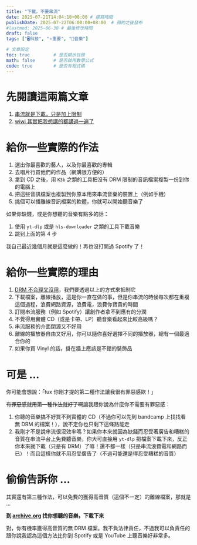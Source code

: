 ```yaml
---
title: "下載，不要串流"
date: 2025-07-21T14:04:18+08:00 # 撰寫時間
publishDate: 2025-07-22T06:00:00+08:00  # 預約之後發布
#lastmod: 2025-06-30 # 最後修改時間
draft: false
tags: ["🖥️科技", "⭐️重要", "🎵音樂"]

# 文章設定
toc: true         # 是否顯示目錄
math: false       # 是否啟用數學公式
code: true        # 是否有程式碼
---
```


# 先閱讀這兩篇文章

1. [串流就是下載，只是加上限制](https://wiwi.blog/blog/just-download-it)
2. [wiwi 其實把我想講的都講過一遍了](https://wiwi.blog/blog/why-streaming)

# 給你一些實際的作法

1. 選出你最喜歡的藝人，以及你最喜歡的專輯
2. 去唱片行買他們的作品（網購很方便的）
3. 拿到 CD 之後，用 `K3b` 之類的工具把沒有 DRM 限制的音訊檔案複製一份到你的電腦上
4. 把這些音訊檔案也複製到你原本用來串流音樂的裝置上（例如手機）
5. 挑個可以播離線音訊檔案的軟體，你就可以開始聽音樂了

如果你缺錢，或是你想聽的音樂有點多的話：

1. 使用 `yt-dlp` 或是 `hls-downloader` 之類的工具下載音樂
2. 跳到上面的第 4 步

我自己最近幾個月就是這麼做的！再也沒打開過 Spotify 了！

# 給你一些實際的理由

1. [DRM 不合理又沒用](https://wiwi.blog/blog/drm-doesnt-work)，我們要透過以上的方式來抵制它
2. 下載檔案，離線播放，這是你一直在做的事，但是你串流的時候每次都在重複這個過程，浪費網路資源，浪費電，浪費你寶貴的時間
3. 訂閱串流服務（例如 Spotify）讓創作者拿不到應有的分潤
4. 不覺得用實體 CD（或是卡帶、LP）聽音樂看起來比較高級嗎？
5. 串流服務的介面閉源又不好用
6. 離線的播放器自由又好用，你可以隨你喜好選擇不同的播放器，總有一個最適合你的
7. 如果你買 Vinyl 的話，掛在牆上應該是不錯的裝飾品

# 可是 ...

你可能會想說：「tux 你剛才提的第二種作法讓我很有罪惡感欸！」

~~有罪惡感就用第一種作法就好了啊~~讓我跟你說為什麼你不需要有罪惡感：

1. 你聽的音樂搞不好買不到實體的 CD（不過你可以先到 bandcamp 上找找看無 DRM 的檔案！），說不定你也只剩下這條路能走
2. 我剛才不是說串流很沒效率嗎？如果你本來就因為缺錢而忍受著廣告和糟糕的音質在串流平台上免費聽音樂，你大可直接用 `yt-dlp` 把檔案下載下來，反正你本來就下載（只是有 DRM）了嘛！還不都一樣（只是串流浪費電和網路而已）！而且這樣你就不用忍受廣告了（不過可能還是得忍受糟糕的音質）

# 偷偷告訴你 ...

其實還有第三種作法，可以免費的獲得高音質（這個不一定）的離線檔案，那就是 ...

**到 [archive.org](https://archive.org) 找你想聽的音樂，下載下來**

對，你有機率獲得高音質的無 DRM 檔案。我不負法律責任，不過我可以負責任的跟你說我認為這個方法比你到 Spotify 或是 YouTube 上聽音樂好非常多。